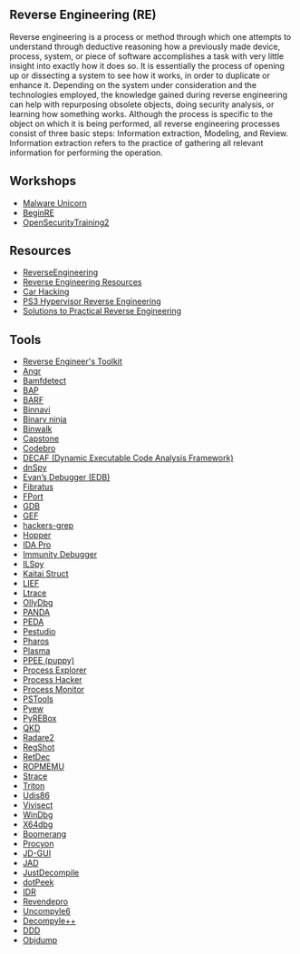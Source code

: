 Reverse Engineering (RE)
------------------------
Reverse engineering is a process or method through which one attempts to understand through deductive reasoning how a previously made device, process, system, or piece of software accomplishes a task with very little insight into exactly how it does so. It is essentially the process of opening up or dissecting a system to see how it works, in order to duplicate or enhance it. Depending on the system under consideration and the technologies employed, the knowledge gained during reverse engineering can help with repurposing obsolete objects, doing security analysis, or learning how something works. Although the process is specific to the object on which it is being performed, all reverse engineering processes consist of three basic steps: Information extraction, Modeling, and Review. Information extraction refers to the practice of gathering all relevant information for performing the operation.

Workshops
---------
- [Malware Unicorn](https://malwareunicorn.org/#/)
- [BeginRE](https://www.begin.re/)
- [OpenSecurityTraining2](https://p.ost2.fyi/)

Resources
---------
- [ReverseEngineering](https://www.reddit.com/r/ReverseEngineering)
- [Reverse Engineering Resources](https://github.com/wtsxDev/reverse-engineering)
- [Car Hacking](https://illmatics.com/carhacking.html)
- [PS3 Hypervisor Reverse Engineering](https://www.psdevwiki.com/ps3/Hypervisor_Reverse_Engineering)
- [Solutions to Practical Reverse Engineering](https://bin.re/projects/solutions-to-practical-reverse-engineering/)

Tools
-----
- [Reverse Engineer's Toolkit](https://github.com/mentebinaria/retoolkit) 
- [Angr](https://github.com/angr/angr)
- [Bamfdetect](https://github.com/bwall/bamfdetect)
- [BAP](https://github.com/BinaryAnalysisPlatform/bap)
- [BARF](https://github.com/programa-stic/barf-project)
- [Binnavi](https://github.com/google/binnavi)
- [Binary ninja](https://binary.ninja/)
- [Binwalk](https://github.com/devttys0/binwalk)
- [Capstone](https://github.com/aquynh/capstone)
- [Codebro](https://github.com/hugsy/codebro) 
- [DECAF (Dynamic Executable Code Analysis Framework)](https://github.com/sycurelab/DECAF)
- [dnSpy](https://github.com/0xd4d/dnSpy)
- [Evan’s Debugger (EDB)](http://codef00.com/projects#debugger)
- [Fibratus](https://github.com/rabbitstack/fibratus)
- [FPort](https://www.mcafee.com/us/downloads/free-tools/fport.aspx)
- [GDB](http://www.sourceware.org/gdb/)
- [GEF](https://github.com/hugsy/gef)
- [hackers-grep](https://github.com/codypierce/hackers-grep)
- [Hopper](https://www.hopperapp.com/)
- [IDA Pro](https://www.hex-rays.com/products/ida/index.shtml)
- [Immunity Debugger](http://debugger.immunityinc.com/)
- [ILSpy](http://ilspy.net/)
- [Kaitai Struct](http://kaitai.io/)
- [LIEF](https://lief.quarkslab.com/)
- [Ltrace](http://ltrace.org/)
- [OllyDbg](http://www.ollydbg.de/) 
- [PANDA](https://github.com/moyix/panda)
- [PEDA](https://github.com/longld/peda)
- [Pestudio](https://winitor.com/)
- [Pharos](https://github.com/cmu-sei/pharos)
- [Plasma](https://github.com/plasma-disassembler/plasma)
- [PPEE (puppy)](https://www.mzrst.com/)
- [Process Explorer](https://docs.microsoft.com/en-us/sysinternals/downloads/process-explorer) 
- [Process Hacker](http://processhacker.sourceforge.net/) 
- [Process Monitor](https://docs.microsoft.com/en-us/sysinternals/downloads/procmon)
- [PSTools](https://docs.microsoft.com/en-us/sysinternals/downloads/pstools) 
- [Pyew](https://github.com/joxeankoret/pyew)
- [PyREBox](https://github.com/Cisco-Talos/pyrebox) 
- [QKD](https://github.com/ispras/qemu/releases/)
- [Radare2](http://www.radare.org/r/) 
- [RegShot](https://sourceforge.net/projects/regshot/)
- [RetDec](https://retdec.com/)
- [ROPMEMU](https://github.com/Cisco-Talos/ROPMEMU)
- [Strace](https://sourceforge.net/projects/strace/)
- [Triton](https://triton.quarkslab.com/) 
- [Udis86](https://github.com/vmt/udis86)
- [Vivisect](https://github.com/vivisect/vivisect) 
- [WinDbg](https://developer.microsoft.com/en-us/windows/hardware/download-windbg)
- [X64dbg](https://github.com/x64dbg/) 
- [Boomerang](http://boomerang.sourceforge.net/)
- [Procyon](https://bitbucket.org/mstrobel/procyon/wiki/Java%20Decompiler)
- [JD-GUI](http://jd.benow.ca/)
- [JAD](https://varaneckas.com/jad/)
- [JustDecompile](http://www.telerik.com/products/decompiler.aspx)
- [dotPeek](https://www.jetbrains.com/decompiler/)
- [IDR](http://kpnc.org/idr32/en/)
- [Revendepro](http://www.ggoossen.net/revendepro/)
- [Uncompyle6](https://github.com/rocky/python-uncompyle6/)
- [Decompyle++](https://github.com/zrax/pycdc)
- [DDD](http://www.gnu.org/software/ddd/)
- [Objdump](http://linux.die.net/man/1/objdump)
